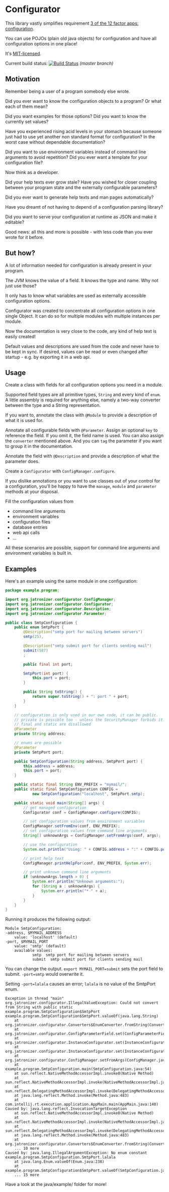 # Configurator
This library vastly simplifies requirement [3 of the 12 factor apps: configuration](http://12factor.net/config).

You can use POJOs (plain old java objects) for configuration and have all configuration options in one place!

It's [MIT-licensed](https://raw.github.com/jatronizer/configurator/master/LICENSE).

Current build status: [![Build Status](https://travis-ci.org/jatronizer/configurator.png?branch=master)](https://travis-ci.org/jatronizer/configurator) *(master branch)*

## Motivation
Remember being a user of a program somebody else wrote.

Did you ever want to know the configuration objects to a program? Or what each of them mean?

Did you want examples for those options? Did you want to know the currently set values?

Have you experienced rising acid levels in your stomach because someone just had to use yet another non standard format for configuration? In the worst case without dependable documentation?

Did you want to use environment variables instead of command line arguments to avoid repetition? Did you ever want a template for your configuration file?

Now think as a developer.

Did your help texts ever grow stale? Have you wished for closer coupling between your program state and the externally configurable parameters?

Did you ever want to generate help texts and man pages automatically?

Have you dreamt of not having to depend of a configuration parsing library?

Did you want to serve your configuration at runtime as JSON and make it editable?

Good news: all this and more is possible - with less code than you ever wrote for it before.

## But how?

A lot of information needed for configuration is already present in your program.

The JVM knows the value of a field. It knows the type and name. Why not just use those?

It only has to know what variables are used as externally accessible configuration options.

Configurator was created to concentrate all configuration options in one single Object.
It can do so for multiple modules with multiple instances per module.

Now the documentation is very close to the code, any kind of help text is easily created!

Default values and descriptions are used from the code and never have to be kept in sync.
If desired, values can be read or even changed after startup - e.g. by exporting it in a web api.

## Usage
Create a class with fields for all configuration options you need in a module.

Supported field types are all primitive types, `String` and every kind of `enum`. A little assembly is required for anything else, namely a two-way converter between the type and a String representation.

If you want to, annotate the class with `@Module` to provide a description of what it is used for.

Annotate all configurable fields with `@Parameter`. Assign an optional `key` to reference the field. If you omit it, the field name is used. You can also assign the `converter` mentioned above. And you can `tag` the parameter if you want to group it in the documentation.

Annotate the field with `@Description` and provide a description of what the parameter does.

Create a `Configurator` with `ConfigManager.configure`.

If you dislike annotations or you want to use classes out of your control for a configuration, 
you'll be happy to have the `manage`, `module` and `parameter` methods at your disposal.

Fill the configuration values from
  * command line arguments
  * environment variables
  * configuration files
  * database entries
  * web api calls
  * ...

All these scenarios are possible, support for command line arguments and environment variables is built in.

## Examples

Here's an example using the same module in one configuration:
```java
package example.program;

import org.jatronizer.configurator.ConfigManager;
import org.jatronizer.configurator.Configurator;
import org.jatronizer.configurator.Description;
import org.jatronizer.configurator.Parameter;

public class SmtpConfiguration {
	public enum SmtpPort {
		@Description("smtp port for mailing between servers")
		smtp(25),

		@Description("smtp submit port for clients sending mail")
		submit(587)
		;

		public final int port;

		SmtpPort(int port) {
			this.port = port;
		}

		public String toString() {
			return super.toString() + ": port " + port;
		}
	}

	// configuration is only used in our own code, it can be public.
	// private is possible too - unless the SecurityManager forbids it.
	// final and static are disallowed
	@Parameter
	private String address;

	// enums are possible
	@Parameter
	private SmtpPort port;

	public SmtpConfiguration(String address, SmtpPort port) {
		this.address = address;
		this.port = port;
	}

	public static final String ENV_PREFIX = "mymail/";
	public static final SmtpConfiguration CONFIG =
			new SmtpConfiguration("localhost", SmtpPort.smtp);

	public static void main(String[] args) {
		// get managed configuration
		Configurator conf = ConfigManager.configure(CONFIG);

		// set configuration values from environment variables
		ConfigManager.setFromEnv(conf, ENV_PREFIX);
		// set configuration values from command line arguments
		String[] unknownArgs = ConfigManager.setFromArgs(conf, args);

		// use the configuration
		System.out.println("Using: " + CONFIG.address + ":" + CONFIG.port.port);

		// print help text
		ConfigManager.printHelpFor(conf, ENV_PREFIX, System.err);

		// print unknown command line arguments
		if (unknownArgs.length > 0) {
			System.err.println("Unknown arguments:");
			for (String a : unknownArgs) {
				System.err.println("* " + a);
			}
		}
	}
}
```
Running it produces the following output:
```
Module SmtpConfiguration:
-address, $MYMAIL_ADDRESS
	value: 'localhost' (default)
-port, $MYMAIL_PORT
	value: 'smtp' (default)
	available values:
	        smtp  smtp port for mailing between servers
	        submit  smtp submit port for clients sending mail
```

You can change the output. `export MYMAIL_PORT=submit` sets the port field to submit. `-port=smtp` would overwrite it.

Setting `-port=lalala` causes an error; `lalala` is no value of the SmtpPort enum.
```
Exception in thread "main" org.jatronizer.configurator.IllegalValueException: Could not convert from String with public static example.program.SmtpConfiguration$SmtpPort example.program.SmtpConfiguration$SmtpPort.valueOf(java.lang.String)
	at org.jatronizer.configurator.Converters$EnumConverter.fromString(Converters.java:215)
	at org.jatronizer.configurator.ConfigParameterField.set(ConfigParameterField.java:172)
	at org.jatronizer.configurator.InstanceConfigurator.set(InstanceConfigurator.java:154)
	at org.jatronizer.configurator.InstanceConfigurator.set(InstanceConfigurator.java:162)
	at org.jatronizer.configurator.ConfigManager.setFromArgs(ConfigManager.java:287)
	at example.program.SmtpConfiguration.main(SmtpConfiguration.java:54)
	at sun.reflect.NativeMethodAccessorImpl.invoke0(Native Method)
	at sun.reflect.NativeMethodAccessorImpl.invoke(NativeMethodAccessorImpl.java:62)
	at sun.reflect.DelegatingMethodAccessorImpl.invoke(DelegatingMethodAccessorImpl.java:43)
	at java.lang.reflect.Method.invoke(Method.java:483)
	at com.intellij.rt.execution.application.AppMain.main(AppMain.java:140)
Caused by: java.lang.reflect.InvocationTargetException
	at sun.reflect.NativeMethodAccessorImpl.invoke0(Native Method)
	at sun.reflect.NativeMethodAccessorImpl.invoke(NativeMethodAccessorImpl.java:62)
	at sun.reflect.DelegatingMethodAccessorImpl.invoke(DelegatingMethodAccessorImpl.java:43)
	at java.lang.reflect.Method.invoke(Method.java:483)
	at org.jatronizer.configurator.Converters$EnumConverter.fromString(Converters.java:213)
	... 10 more
Caused by: java.lang.IllegalArgumentException: No enum constant example.program.SmtpConfiguration.SmtpPort.lalala
	at java.lang.Enum.valueOf(Enum.java:238)
	at example.program.SmtpConfiguration$SmtpPort.valueOf(SmtpConfiguration.java:9)
	... 15 more
```

Have a look at the java/example/ folder for more!
